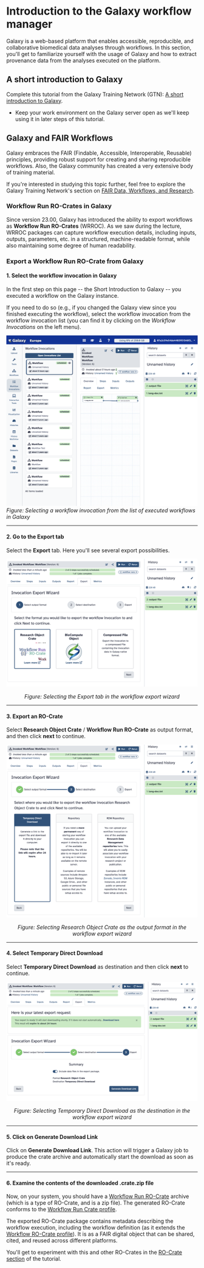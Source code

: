 # Introduction to the Galaxy workflow manager

Galaxy is a web-based platform that enables accessible, reproducible, and collaborative biomedical data analyses through workflows.  In this section, you'll get to familiarize yourself with the usage of Galaxy and how to extract provenance data from the analyses executed on the platform.

## A short introduction to Galaxy

Complete this tutorial from the Galaxy Training Network (GTN): [A short introduction to Galaxy](https://training.galaxyproject.org/training-material/topics/introduction/tutorials/galaxy-intro-short/tutorial.html).
* Keep your work environment on the Galaxy server open as we'll keep using it in later steps of this tutorial.

## Galaxy and FAIR Workflows

Galaxy embraces the FAIR (Findable, Accessible, Interoperable, Reusable) principles, providing robust support for creating and sharing reproducible workflows.  Also, the Galaxy community has created a very extensive body of training material.

If you're interested in studying this topic further, feel free to explore the Galaxy Training Network's section on [FAIR Data, Workflows, and Research](https://training.galaxyproject.org/training-material/topics/fair/).

### Workflow Run RO-Crates in Galaxy

Since version 23.00, Galaxy has introduced the ability to export workflows as **Workflow Run RO-Crates** (WRROC). As we saw during the lecture, WRROC packages can capture workflow execution details, including inputs, outputs, parameters, etc. in a structured, machine-readable format, while also maintaining some degree of human readability.

### Export a Workflow Run RO-Crate from Galaxy

#### 1. Select the workflow invocation in Galaxy

In the first step on this page -- the Short Introduction to Galaxy -- you executed a workflow on the Galaxy instance.

If you need to do so (e.g., if you changed the Galaxy view since you finished executing the workflow), select the workflow invocation from the workflow invocation list (you can find it by clicking on the *Workflow Invocations* on the left menu).

![Selecting a workflow invocation from the Galaxy interface](images/screenshot_select-workflow-invocation.png)
*Figure: Selecting a workflow invocation from the list of executed workflows in Galaxy*

---

#### 2. Go to the **Export** tab

Select the **Export** tab.  Here you'll see several export possibilities.

<p align="center">
    <img src="images/screenshot_export-wizard-1.png" alt="the Export tab selection" />
</p>
<p align="center"><em>Figure: Selecting the Export tab in the workflow export wizard</em></p>

---

#### 3. Export an RO-Crate

Select **Research Object Crate** / **Workflow Run RO-Crate** as output format, and then click **next** to continue.

<p align="center">
    <img src="images/screenshot_export-wizard-2.png" alt="Selecting Research Object Crate as output format" />
</p>
<p align="center"><em>Figure: Selecting Research Object Crate as the output format in the workflow export wizard</em></p>

---

#### 4. Select **Temporary Direct Download**

Select **Temporary Direct Download** as destination and then click **next** to continue.

<p align="center">
    <img src="images/screenshot_export-wizard-3.png" alt="Selecting Temporary Direct Download as destination" />
</p>
<p align="center"><em>Figure: Selecting Temporary Direct Download as the destination in the workflow export wizard</em></p>

---

#### 5. Click on **Generate Download Link**

Click on **Generate Download Link**.  This action will trigger a Galaxy job to produce the crate archive and automatically start the download as soon as it's ready.

---

#### 6. Examine the contents of the downloaded .crate.zip file

Now, on your system, you should have a [Workflow Run RO-Crate](https://www.researchobject.org/workflow-run-crate/) archive (which is a type of RO-Crate, and is a zip file). The generated RO-Crate conforms to the [Workflow Run Crate profile](https://www.researchobject.org/workflow-run-crate/profiles/workflow_run_crate/).

The exported RO-Crate package contains metadata describing the workflow execution, including the workflow definition (as it extends the [Workflow RO-Crate profile](https://w3id.org/workflowhub/workflow-ro-crate/)). It is as a FAIR digital object that can be shared, cited, and reused across different platforms.

You'll get to experiment with this and other RO-Crates in the [RO-Crate section](./RO_crate.md) of the tutorial.
